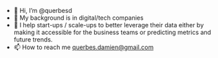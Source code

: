 - 👋 Hi, I’m @querbesd
- 👀 My background is in digital/tech companies
- 🌱 I help start-ups / scale-ups to better leverage their data either by making it accessible for the business teams or predicting metrics and future trends.   
- 📫 How to reach me querbes.damien@gmail.com

<!---
querbesd/querbesd is a ✨ special ✨ repository because its `README.md` (this file) appears on your GitHub profile.
You can click the Preview link to take a look at your changes.
--->
